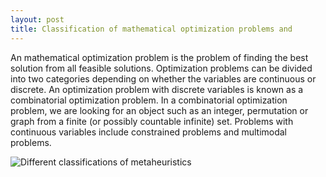 ```yaml
---
layout: post
title: Classification of mathematical optimization problems and 
---
```


 An mathematical optimization problem is the problem of finding the best solution from all feasible solutions. Optimization problems can be divided into two categories depending on whether the variables are continuous or discrete. An optimization problem with discrete variables is known as a combinatorial optimization problem. In a combinatorial optimization problem, we are looking for an object such as an integer, permutation or graph from a finite (or possibly countable infinite) set. Problems with continuous variables include constrained problems and multimodal problems.


![Different classifications of metaheuristics](https://upload.wikimedia.org/wikipedia/commons/thumb/c/c3/Metaheuristics_classification.svg/630px-Metaheuristics_classification.svg.png)


